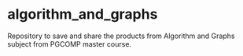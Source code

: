 # algorithm_and_graphs
Repository to save and share the products from Algorithm and Graphs subject from PGCOMP master course.
